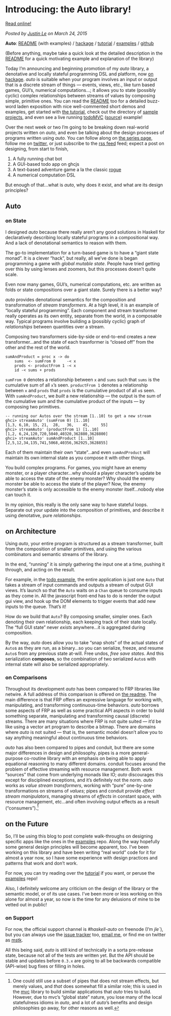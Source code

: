 Introducing: the Auto library!
==============================

[Read online!](https://blog.jle.im/entry/introducing-the-auto-library.html)

*Posted by [Justin Le](https://blog.jle.im/) on March 24, 2015*

**Auto**: [README](https://github.com/mstksg/auto/blob/master/README.md)
(with examples) / [hackage](http://hackage.haskell.org/package/auto) /
[tutorial](https://github.com/mstksg/auto/blob/master/tutorial/tutorial.md)
/ [examples](https://github.com/mstksg/auto-examples) /
[github](https://github.com/mstksg/auto)

(Before anything, maybe take a quick look at the detailed description in
the [README](https://github.com/mstksg/auto/blob/master/README.md) for a
quick motivating example and explanation of the library)

Today I’m announcing and beginning promotion of my *auto* library, a
denotative and locally stateful programming DSL and platform, now [on
hackage](http://hackage.haskell.org/package/auto). *auto* is suitable
when your program involves an input or output that is a discrete stream
of things — events, views, etc., like turn based games, GUI’s, numerical
computations…; it allows you to state (possibly cyclic) complex
relationships between streams of values by composing simple, primitive
ones. You can read the
[README](https://github.com/mstksg/auto/blob/master/README.md) too for a
detailed buzz-word laden exposition with nice well-commented short demos
and examples, get started with [the
tutorial](https://github.com/mstksg/auto/blob/master/tutorial/tutorial.md),
check out the directory of [sample
projects](https://github.com/mstksg/auto-examples), and even see a live
running [todoMVC](http://mstksg.github.io/auto-examples/todo/)
([source](https://github.com/mstksg/auto-examples/blob/master/src/Todo.hs))
example!

Over the next week or two I’m going to be breaking down real-world
projects written on *auto*, and even be talking about the design
processes of programs written using *auto*. You can follow along on [the
series page](http://blog.jle.im/entries/series/+all-about-auto), follow
me on [twitter](https://twitter.com/mstk "Twitter"), or just subscribe
to the [rss feed](http://blog.jle.im/rss) feed; expect a post on
designing, from start to finish,

1.  A fully running chat bot
2.  A GUI-based todo app on ghcjs
3.  A text-based adventure game a la the classic
    [rogue](http://en.wikipedia.org/wiki/Rogue_%28video_game%29)
4.  A numerical computation DSL

But enough of that…what is *auto*, why does it exist, and what are its
design principles?

Auto
----

### on State

I designed *auto* because there really aren’t any good solutions in
Haskell for declaratively describing locally stateful programs in a
compositional way. And a lack of denotational semantics to reason with
them.

The go-to implementation for a turn-based game is to have a “giant state
monad”. It is a clever “hack”, but really, all we’ve done is began
programming a game with *global mutable state*. People have tried
getting over this by using lenses and zoomers, but this processes
doesn’t quite scale.

Even now many games, GUI’s, numerical computations, etc. are written as
folds or state compositions over a giant state. Surely there is a better
way?

*auto* provides denotational semantics for the composition and
transformation of *stream transformers*. At a high level, it is an
example of “locally stateful programming”. Each component and stream
transformer really operates as its own entity, separate from the world,
in a composable way. Typical programs involve building a (possibly
cyclic) graph of *relationships* between quantities over a stream.

Composing two transformers side-by-side or end-to-end creates a new
transformer…and the state of each trasnformer is “closed off” from the
other and the rest of the world.

``` {.haskell}
sumAndProduct = proc x -> do
    sums  <- sumFrom 0     -< x
    prods <- productFrom 1 -< x
    id -< sums + prods
```

`sumFrom 0` denotes a relationship between `x` and `sums` such that
`sums` is the cumulative sum of all `x`’s seen. `productFrom 1` denotes
a relationship between `x` and `prods` that `prods` is the cumulative
product of all `x`s seen. With `sumAndProduct`, we *built* a new
relationship — the output is the sum of the cumulative sum and the
cumulative product of the inputs — by composing two primitives.

``` {.haskell}
-- running our Autos over the stream [1..10] to get a new stream
ghci> streamAuto' (sumFrom 0) [1..10]
[1,3, 6,10, 15, 21,  28,   36,    45,     55]
ghci> streamAuto' (productFrom 1) [1..10]
[1,2, 6,24,120,720,5040,40320,362880,3628800]
ghci> streamAuto' sumAndProduct [1..10]
[2,5,12,34,135,741,5068,40356,362925,3628855]
```

Each of them maintain their own “state”…and even `sumAndProduct` will
maintain its own internal state as you compose it with other things.

You build complex programs. For games, you might have an enemy monster,
or a player character…why should a player character’s update be able to
access the state of the enemy monster? Why should the enemy monster be
able to access the state of the player? Now, the enemy monster’s state
is only accessible to the enemy monster itself…nobody else can touch it.

In my opinion, this really is the only sane way to have stateful loops.
Separate out your update into the composition of primitives, and
describe it using denotative, pure *relationships*.

on Architecture
---------------

Using *auto*, your entire program is structured as a stream transformer,
built from the composition of smaller primitives, and using the various
combinators and semantic streams of the library.

In the end, “running” it is simply gathering the input one at a time,
pushing it through, and acting on the result.

For example, in the [todo
example](http://mstksg.github.io/auto-examples/todo/), the entire
application is just one `Auto` that takes a stream of input commands and
outputs a stream of output GUI views. It’s launch so that the `Auto`
waits on a `Chan` queue to consume inputs as they come in. All the
javascript front-end has to do is render the output gui view, and hook
up the DOM elements to trigger events that add new inputs to the queue.
That’s it!

How do we build that `Auto`? By composing smaller, simpler ones. Each
denoting their own relationship, each keeping track of their state
locally. The “full GUI state” never *exists* anywhere…it is aggregated
during composition.

By the way, *auto* does allow you to take “snap shots” of the actual
states of `Auto`s as they are run, as a binary…so you can serialize,
freeze, and resume `Auto`s from any previous state at-will. Free undos,
*free save states*. And this serialization **composes**, so the
combination of two serialized `Auto`s with internal state will also be
serialized appropriately.

### on Comparisons

Throughout its development *auto* has been compared to FRP libraries
like netwire. A full address of this comparison is offered on [the
readme](https://github.com/mstksg/auto#relation-to-frp). The main
difference is that FRP offers an expressive language for working with,
manipulating, and transforming continuous-time behaviors. *auto* borrows
some aspects of FRP as well as some practical API aspects in order to
build something separate, manipulating and transforming causal
(discrete) streams. There are many situations where FRP is not quite
suited — it’d be like using a vector art program to describe a bitmap.
There are domains where *auto* is not suited — that is, the semantic
model doesn’t allow you to say anything meaningful about continuous time
behaviors.

*auto* has also been compared to pipes and conduit, but there are some
major differences in design and philosophy. pipes is a more
general-purpose co-routine library with an emphasis on being able to
apply equational reasoning to many different domains. conduit focuses
around the problem of effective streaming with resource management. Both
work “sources” that come from underlying monads like IO; *auto*
discourages this except for disciplined exceptions, and it’s definitely
not the norm. *auto* works as *value stream transformers*, working with
“pure” one-by-one transformations on streams of *values*; pipes and
conduit provide *effect stream manipulators*, managing streams of
*effects* in constant space, with resource management, etc…and often
involving output effects as a result (“consumers”).[^1]

on the Future
-------------

So, I’ll be using this blog to post complete walk-throughs on designing
specific apps like the ones in the
[examples](https://github.com/mstksg/auto-examples) repo. Along the way
hopefully some general design principles will become apparent, too. I’ve
been working on this library and have been writing “real world” code for
it for almost a year now, so I have some experience with design
practices and patterns that work and don’t work.

For now, you can try reading over the
[tutorial](https://github.com/mstksg/auto/blob/master/tutorial/tutorial.md)
if you want, or peruse the
[examples](https://github.com/mstksg/auto-examples) repo!

Also, I definitely welcome any criticism on the design of the library or
the semantic model, or of its use cases. I’ve been more or less working
on this alone for almost a year, so now is the time for any delusions of
mine to be vetted out in public!

### on Support

For now, the official support channel is *\#haskell-auto* on freenode
(I’m *jle\`*), but you can always use the [issue
tracker](https://github.com/mstksg/issues) too, [email
me](mailto:justin@jle.im), or find me on twitter as
[mstk](https://twitter.com/mstk "Twitter").

All this being said, *auto* is still kind of technically in a sorta
pre-release state, because not all of the tests are written yet. But the
API should be stable and updates before `0.3.x` are going to all be
backwards compatible (API-wise) bug fixes or filling in holes.

[^1]: One could still use a subset of pipes that does not stream
    effects, but merely values, and *that* does somewhat fill a similar
    role; this is used in the
    [mvc](https://hackage.haskell.org/package/mvc) library to build
    similar applications that *auto* tries to build. However, due to
    mvc’s “global state” nature, you lose many of the local statefulness
    idioms in *auto*, and a lot of *auto*’s benefits and design
    philosophies go away, for other reasons as well.
